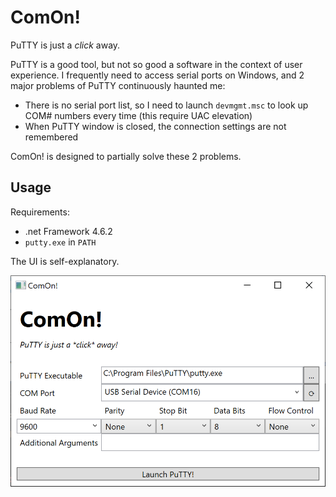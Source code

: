 # ComOn!

PuTTY is just a *click* away.

PuTTY is a good tool, but not so good a software in the context of user experience. I frequently need to access serial ports on Windows, and 2 major problems of PuTTY continuously haunted me:

* There is no serial port list, so I need to launch `devmgmt.msc` to look up COM# numbers every time (this require UAC elevation)
* When PuTTY window is closed, the connection settings are not remembered

ComOn! is designed to partially solve these 2 problems.

## Usage

Requirements:

* .net Framework 4.6.2
* `putty.exe` in `PATH`

The UI is self-explanatory.

![](doc/assets/screenshot-1.png)

